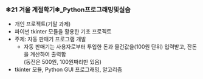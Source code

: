 ### **❄21 겨울 계절학기❄_Python프로그래밍및실습**
- 개인 프로젝트(기말 과제)
- 파이썬 tkinter 모듈을 활용한 기초 프로젝트
- 주제: 자동 판매기 프로그램 개발
  - 자동 판매기는 사용자로부터 투입한 돈과 물건값을(100원 단위) 입력받고, 잔돈을 계산하여 출력함  
  (동전은 500원, 100원짜리만 있음)
- tkinter 모듈, Python GUI 프로그래밍, 알고리즘
